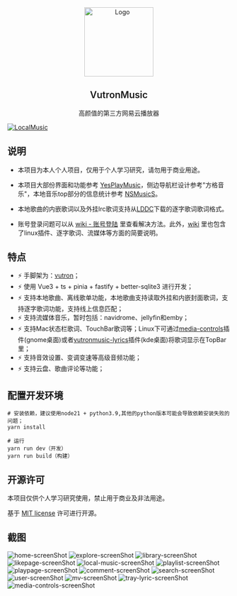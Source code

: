 <div align="center">
  <a href="https://github.com/stark81/VutronMusic" target="blank">
    <img src="buildAssets/icons/icon.png" alt="Logo" width="156" height="156">
  </a>
  <h2  style="font-weight: 600">VutronMusic</h2>
  <p>高颜值的第三方网易云播放器</p>
</div>

[![LocalMusic][localMusic-screenShot]](https://github.com/stark81/VutronMusic)

## 说明

- 本项目为本人个人项目，仅用于个人学习研究，请勿用于商业用途。
- 本项目大部份界面和功能参考 [YesPlayMusic](https://github.com/qier222/YesPlayMusic)，侧边导航栏设计参考"方格音乐"，本地音乐top部分的信息统计参考 [NSMusicS](https://github.com/Super-Badmen-Viper/NSMusicS)。
- 本地歌曲的内嵌歌词以及外挂lrc歌词支持从[LDDC](https://github.com/chenmozhijin/LDDC)下载的逐字歌词歌词格式。

- 账号登录问题可以从 [wiki - 账号登陆](https://github.com/stark81/VutronMusic/wiki/%E8%B4%A6%E5%8F%B7%E7%99%BB%E9%99%86) 里查看解决方法。此外，[wiki](https://github.com/stark81/VutronMusic/wiki/) 里也包含了linux插件、逐字歌词、流媒体等方面的简要说明。

## 特点

- ⚡️ 手脚架为：[vutron](https://github.com/jooy2/vutron)；
- ⚡️ 使用 Vue3 + ts + pinia + fastify + better-sqlite3 进行开发；
- ⚡️ 支持本地歌曲、离线歌单功能，本地歌曲支持读取外挂和内嵌封面歌词，支持逐字歌词功能，支持线上信息匹配；
- ⚡️ 支持流媒体音乐，暂时包括：navidrome、jellyfin和emby；
- ⚡️ 支持Mac状态栏歌词、TouchBar歌词等；Linux下可通过[media-controls](https://github.com/stark81/media-controls)插件(gnome桌面)或者[vutronmusic-lyrics](http://github.com/cmachsocket/org.kde.plasma.vutronmusic-lyrics)插件(kde桌面)将歌词显示在TopBar里；
- ⚡️ 支持音效设置、变调变速等高级音频功能；
- ⚡️ 支持云盘、歌曲评论等功能；

## 配置开发环境

```
# 安装依赖，建议使用node21 + python3.9,其他的python版本可能会导致依赖安装失败的问题；
yarn install

# 运行
yarn run dev（开发）
yarn run build（构建）
```

## 开源许可

本项目仅供个人学习研究使用，禁止用于商业及非法用途。

基于 [MIT license](https://opensource.org/licenses/MIT) 许可进行开源。

## 截图

![home-screenShot][home-screenShot] ![explore-screenShot][explore-screenShot] ![library-screenShot][library-screenShot] ![likepage-screenShot][likepage-screenShot] ![local-music-screenShot][local-music-screenShot] ![playlist-screenShot][playlist-screenShot] ![playpage-screenShot][playpage-screenShot] ![comment-screenShot][comment-screenShot] ![search-screenShot][search-screenShot] ![user-screenShot][user-screenShot] ![mv-screenShot][mv-screenShot] ![tray-lyric-screenShot][tray-lyric-screenShot] ![media-controls-screenShot][media-controls-screenShot]

[localMusic-screenShot]: images/localMusic.jpg
[home-screenShot]: images/home.jpg
[explore-screenShot]: images/explore.jpg
[library-screenShot]: images/library.jpg
[likepage-screenShot]: images/like-page.jpg
[local-music-screenShot]: images/local-music.jpg
[playlist-screenShot]: images/playlists.jpg
[playpage-screenShot]: images/play-page.jpg
[comment-screenShot]: images/comment-page.jpg
[search-screenShot]: images/search-lyric.jpg
[setConvolver-screenShot]: images/setConvolver.jpg
[user-screenShot]: images/user.jpg
[tray-lyric-screenShot]: images/tray-TouchBar-lyric.jpg
[mv-screenShot]: images/mv.jpg
[media-controls-screenShot]: images/media-control-lyric.png
